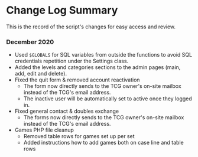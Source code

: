 # Change Log Summary
This is the record of the script's changes for easy access and review.

### December 2020
- Used `$GLOBALS` for SQL variables from outside the functions to avoid SQL credentials repetition under the Settings class.
- Added the levels and categories sections to the admin pages (main, add, edit and delete).
- Fixed the quit form & removed account reactivation
  - The form now directly sends to the TCG owner's on-site mailbox instead of the TCG's email address.
  - The inactive user will be automatically set to active once they logged in.
- Fixed general contact & doubles exchange
  - The forms now directly sends to the TCG owner's on-site mailbox instead of the TCG's email address.
- Games PHP file cleanup
  - Removed table rows for games set up per set
  - Added instructions how to add games both on case line and table rows
